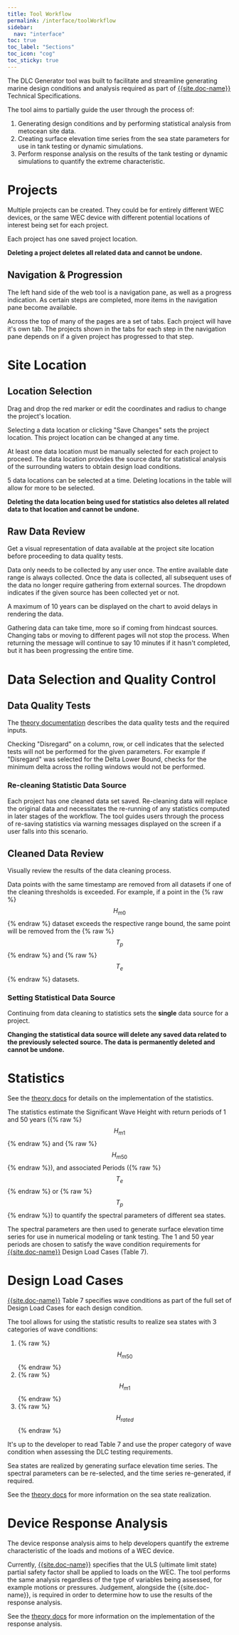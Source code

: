 ```yaml
---
title: Tool Workflow
permalink: /interface/toolWorkflow
sidebar:
  nav: "interface"
toc: true
toc_label: "Sections"
toc_icon: "cog"
toc_sticky: true
---
```


The DLC Generator tool was built to facilitate and streamline generating marine design conditions and analysis required as part of [{{site.doc-name}}]({{site.doc-link}}) Technical Specifications.

The tool aims to partially guide the user through the process of:
1. Generating design conditions and by performing statistical analysis from metocean site data. 
2. Creating surface elevation time series from the sea state parameters for use in tank testing or dynamic simulations.
3. Perform response analysis on the results of the tank testing or dynamic simulations to quantify the extreme characteristic.

# Projects 

Multiple projects can be created.  They could be for entirely different WEC devices, or the same WEC device with different potential locations of interest being set for each project.

Each project has one saved project location.  

**Deleting a project deletes all related data and cannot be undone.**

## Navigation & Progression

The left hand side of the web tool is a navigation pane, as well as a progress indication.  As certain steps are completed, more items in the navigation pane become available.

Across the top of many of the pages are a set of tabs.  Each project will have it's own tab.  The projects shown in the tabs for each step in the navigation pane depends on if a given project has progressed to that step. 

# Site Location

## Location Selection

Drag and drop the red marker or edit the coordinates and radius to change the project's location.

Selecting a data location or clicking "Save Changes" sets the project location.  This project location can be changed at any time.

At least one data location must be manually selected for each project to proceed.  The data location provides the source data for statistical analysis of the surrounding waters to obtain design load conditions.

5 data locations can be selected at a time.  Deleting locations in the table will allow for more to be selected.

**Deleting the data location being used for statistics also deletes all related data to that location and cannot be undone.**

## Raw Data Review

Get a visual representation of data available at the project site location before proceeding to data quality tests. 

Data only needs to be collected by any user once.  The entire available date range is always collected. Once the data is collected, all subsequent uses of the data no longer require gathering from external sources. The dropdown indicates if the given source has been collected yet or not.

A maximum of 10 years can be displayed on the chart to avoid delays in rendering the data.

Gathering data can take time, more so if coming from hindcast sources.  Changing tabs or moving to different pages will not stop the process. When returning the message will continue to say 10 minutes if it hasn't completed, but it has been progressing the entire time. 


# Data Selection and Quality Control

## Data Quality Tests

The [theory documentation]({{site.url}}/theory/qualityControl) describes the data quality tests and the required inputs.

Checking "Disregard" on a column, row, or cell indicates that the selected tests will not be performed for the given parameters.  For example if "Disregard" was selected for the Delta Lower Bound, checks for the minimum delta across the rolling windows would not be performed. 

### Re-cleaning Statistic Data Source

Each project has one cleaned data set saved. Re-cleaning data will replace the original data and necessitates the re-running of any statistics computed in later stages of the workflow.  The tool guides users through the process of re-saving statistics via warning messages displayed on the screen if a user falls into this scenario.

## Cleaned Data Review

Visually review the results of the data cleaning process.  

Data points with the same timestamp are removed from all datasets if one of the cleaning thresholds is exceeded. For example, if a point in the {% raw %}$$H_{m0}$${% endraw %} dataset exceeds the respective range bound, the same point will be removed from the {% raw %}$$T_p$${% endraw %} and {% raw %}$$T_e$${% endraw %} datasets.


### Setting Statistical Data Source

Continuing from data cleaning to statistics sets the **single** data source for a project. 

**Changing the statistical data source will delete any saved data related to the previously selected source. The data is permanently deleted and cannot be undone.**

# Statistics

See the [theory docs]({{site.url}}/theory/stats) for details on the implementation of the statistics.

The statistics estimate the Significant Wave Height with return periods of 1 and 50 years ({% raw %}$$H_{m1}$${% endraw %} and {% raw %}$$H_{m50}$${% endraw %}), and associated Periods ({% raw %}$$T_e$${% endraw %} or {% raw %}$$T_p$${% endraw %}) to quantify the spectral parameters of different sea states.

The spectral parameters are then used to generate surface elevation time series for use in numerical modeling or tank testing.  The 1 and 50 year periods are chosen to satisfy the wave condition requirements for [{{site.doc-name}}]({{site.doc-link}}) Design Load Cases (Table 7).

# Design Load Cases

[{{site.doc-name}}]({{site.doc-link}}) Table 7 specifies wave conditions as part of the full set of Design Load Cases for each design condition. 

The tool allows for using the statistic results to realize sea states with 3 categories of wave conditions:

1. {% raw %} $$H_{m50}$$ {% endraw %}
2. {% raw %} $$H_{m1}$$ {% endraw %}
3. {% raw %} $$H_{rated}$$ {% endraw %}

It's up to the developer to read Table 7 and use the proper category of wave condition when assessing the DLC testing requirements.

Sea states are realized by generating surface elevation time series.  The spectral parameters can be re-selected, and the time series re-generated, if required.

See the [theory docs]({{site.url}}/theory/surfaceElevation) for more information on the sea state realization.

# Device Response Analysis

The device response analysis aims to help developers quantify the extreme characteristic of the loads and motions of a WEC device.

Currently, [{{site.doc-name}}]({{site.doc-link}}) specifies that the ULS (ultimate limit state) partial safety factor shall be applied to loads on the WEC. The tool performs the same analysis regardless of the type of variables being assessed, for example motions or pressures.  Judgement, alongside the {{site.doc-name}}, is required in order to determine how to use the results of the response analysis.

See the [theory docs]({{site.url}}/theory/responseAnalysis) for more information on the implementation of the response analysis.